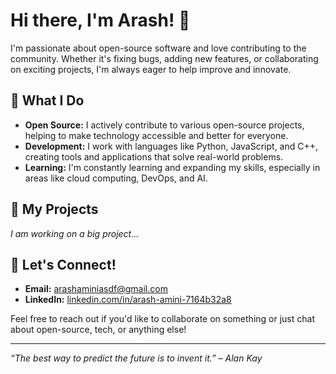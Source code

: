 # Hi there, I'm Arash! 👋

I'm passionate about open-source software and love contributing to the community. Whether it's fixing bugs, adding new features, or collaborating on exciting projects, I'm always eager to help improve and innovate.

## 🌟 What I Do
- **Open Source:** I actively contribute to various open-source projects, helping to make technology accessible and better for everyone.
- **Development:** I work with languages like Python, JavaScript, and C++, creating tools and applications that solve real-world problems.
- **Learning:** I'm constantly learning and expanding my skills, especially in areas like cloud computing, DevOps, and AI.

## 🚀 My Projects
*I am working on a big project...*


## 💬 Let's Connect!
- **Email:** [arashaminiasdf@gmail.com](mailto:arashaminiasdf@gmail)
- **LinkedIn:** [linkedin.com/in/arash-amini-7164b32a8](https://linkedin.com/in/arash-amini-7164b32a8)


Feel free to reach out if you'd like to collaborate on something or just chat about open-source, tech, or anything else!

---

_“The best way to predict the future is to invent it.” – Alan Kay_
